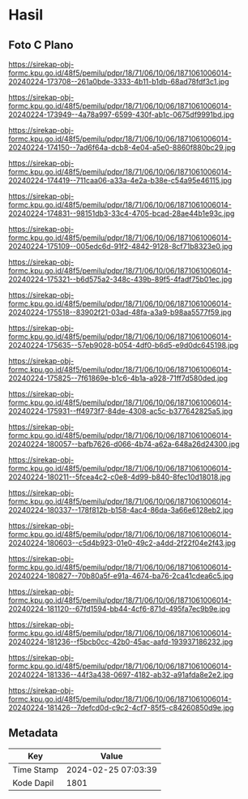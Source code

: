 # Hasil

## Foto C Plano

https://sirekap-obj-formc.kpu.go.id/48f5/pemilu/pdpr/18/71/06/10/06/1871061006014-20240224-173708--261a0bde-3333-4b11-b1db-68ad78fdf3c1.jpg

https://sirekap-obj-formc.kpu.go.id/48f5/pemilu/pdpr/18/71/06/10/06/1871061006014-20240224-173949--4a78a997-6599-430f-ab1c-0675df9991bd.jpg

https://sirekap-obj-formc.kpu.go.id/48f5/pemilu/pdpr/18/71/06/10/06/1871061006014-20240224-174150--7ad6f64a-dcb8-4e04-a5e0-8860f880bc29.jpg

https://sirekap-obj-formc.kpu.go.id/48f5/pemilu/pdpr/18/71/06/10/06/1871061006014-20240224-174419--711caa06-a33a-4e2a-b38e-c54a95e46115.jpg

https://sirekap-obj-formc.kpu.go.id/48f5/pemilu/pdpr/18/71/06/10/06/1871061006014-20240224-174831--98151db3-33c4-4705-bcad-28ae44b1e93c.jpg

https://sirekap-obj-formc.kpu.go.id/48f5/pemilu/pdpr/18/71/06/10/06/1871061006014-20240224-175109--005edc6d-91f2-4842-9128-8cf71b8323e0.jpg

https://sirekap-obj-formc.kpu.go.id/48f5/pemilu/pdpr/18/71/06/10/06/1871061006014-20240224-175321--b6d575a2-348c-439b-89f5-4fadf75b01ec.jpg

https://sirekap-obj-formc.kpu.go.id/48f5/pemilu/pdpr/18/71/06/10/06/1871061006014-20240224-175518--83902f21-03ad-48fa-a3a9-b98aa5577f59.jpg

https://sirekap-obj-formc.kpu.go.id/48f5/pemilu/pdpr/18/71/06/10/06/1871061006014-20240224-175635--57eb9028-b054-4df0-b6d5-e9d0dc645198.jpg

https://sirekap-obj-formc.kpu.go.id/48f5/pemilu/pdpr/18/71/06/10/06/1871061006014-20240224-175825--7f61869e-b1c6-4b1a-a928-71ff7d580ded.jpg

https://sirekap-obj-formc.kpu.go.id/48f5/pemilu/pdpr/18/71/06/10/06/1871061006014-20240224-175931--ff4973f7-84de-4308-ac5c-b377642825a5.jpg

https://sirekap-obj-formc.kpu.go.id/48f5/pemilu/pdpr/18/71/06/10/06/1871061006014-20240224-180057--bafb7626-d066-4b74-a62a-648a26d24300.jpg

https://sirekap-obj-formc.kpu.go.id/48f5/pemilu/pdpr/18/71/06/10/06/1871061006014-20240224-180211--5fcea4c2-c0e8-4d99-b840-8fec10d18018.jpg

https://sirekap-obj-formc.kpu.go.id/48f5/pemilu/pdpr/18/71/06/10/06/1871061006014-20240224-180337--178f812b-b158-4ac4-86da-3a66e6128eb2.jpg

https://sirekap-obj-formc.kpu.go.id/48f5/pemilu/pdpr/18/71/06/10/06/1871061006014-20240224-180603--c5d4b923-01e0-49c2-a4dd-2f22f04e2f43.jpg

https://sirekap-obj-formc.kpu.go.id/48f5/pemilu/pdpr/18/71/06/10/06/1871061006014-20240224-180827--70b80a5f-e91a-4674-ba76-2ca41cdea6c5.jpg

https://sirekap-obj-formc.kpu.go.id/48f5/pemilu/pdpr/18/71/06/10/06/1871061006014-20240224-181120--67fd1594-bb44-4cf6-871d-495fa7ec9b9e.jpg

https://sirekap-obj-formc.kpu.go.id/48f5/pemilu/pdpr/18/71/06/10/06/1871061006014-20240224-181236--f5bcb0cc-42b0-45ac-aafd-193937186232.jpg

https://sirekap-obj-formc.kpu.go.id/48f5/pemilu/pdpr/18/71/06/10/06/1871061006014-20240224-181336--44f3a438-0697-4182-ab32-a91afda8e2e2.jpg

https://sirekap-obj-formc.kpu.go.id/48f5/pemilu/pdpr/18/71/06/10/06/1871061006014-20240224-181426--7defcd0d-c9c2-4cf7-85f5-c84260850d9e.jpg


## Metadata

| Key        | Value               |
| ---------- | ------------------- |
| Time Stamp | 2024-02-25 07:03:39 |
| Kode Dapil | 1801                |



